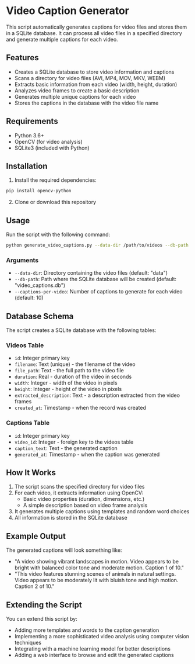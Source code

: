 # Video Caption Generator

This script automatically generates captions for video files and stores them in a SQLite database. It can process all video files in a specified directory and generate multiple captions for each video.

## Features

- Creates a SQLite database to store video information and captions
- Scans a directory for video files (AVI, MP4, MOV, MKV, WEBM)
- Extracts basic information from each video (width, height, duration)
- Analyzes video frames to create a basic description
- Generates multiple unique captions for each video
- Stores the captions in the database with the video file name

## Requirements

- Python 3.6+
- OpenCV (for video analysis)
- SQLite3 (included with Python)

## Installation

1. Install the required dependencies:

```bash
pip install opencv-python
```

2. Clone or download this repository

## Usage

Run the script with the following command:

```bash
python generate_video_captions.py --data-dir /path/to/videos --db-path /path/to/output.db --captions-per-video 10
```

### Arguments

- `--data-dir`: Directory containing the video files (default: "data")
- `--db-path`: Path where the SQLite database will be created (default: "video_captions.db")
- `--captions-per-video`: Number of captions to generate for each video (default: 10)

## Database Schema

The script creates a SQLite database with the following tables:

### Videos Table

- `id`: Integer primary key
- `filename`: Text (unique) - the filename of the video
- `file_path`: Text - the full path to the video file
- `duration`: Real - duration of the video in seconds
- `width`: Integer - width of the video in pixels
- `height`: Integer - height of the video in pixels
- `extracted_description`: Text - a description extracted from the video frames
- `created_at`: Timestamp - when the record was created

### Captions Table

- `id`: Integer primary key
- `video_id`: Integer - foreign key to the videos table
- `caption_text`: Text - the generated caption
- `generated_at`: Timestamp - when the caption was generated

## How It Works

1. The script scans the specified directory for video files
2. For each video, it extracts information using OpenCV:
   - Basic video properties (duration, dimensions, etc.)
   - A simple description based on video frame analysis
3. It generates multiple captions using templates and random word choices
4. All information is stored in the SQLite database

## Example Output

The generated captions will look something like:

- "A video showing vibrant landscapes in motion. Video appears to be bright with balanced color tone and moderate motion. Caption 1 of 10."
- "This video features stunning scenes of animals in natural settings. Video appears to be moderately lit with bluish tone and high motion. Caption 2 of 10."

## Extending the Script

You can extend this script by:

- Adding more templates and words to the caption generation
- Implementing a more sophisticated video analysis using computer vision techniques
- Integrating with a machine learning model for better descriptions
- Adding a web interface to browse and edit the generated captions 